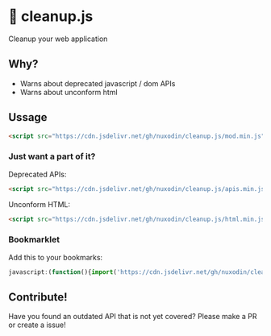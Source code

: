 # 🚮 cleanup.js
Cleanup your web application

## Why?

- Warns about deprecated javascript / dom APIs
- Warns about unconform html

## Ussage

```html
<script src="https://cdn.jsdelivr.net/gh/nuxodin/cleanup.js/mod.min.js"></script>
```

### Just want a part of it?


Deprecated APIs:
```html
<script src="https://cdn.jsdelivr.net/gh/nuxodin/cleanup.js/apis.min.js"></script>
```

Unconform HTML:
```html
<script src="https://cdn.jsdelivr.net/gh/nuxodin/cleanup.js/html.min.js"></script>
```

### Bookmarklet
Add this to your bookmarks:
```js
javascript:(function(){import('https://cdn.jsdelivr.net/gh/nuxodin/cleanup.js/mod.min.js');})();
```

## Contribute!
Have you found an outdated API that is not yet covered?
Please make a PR or create a issue!
